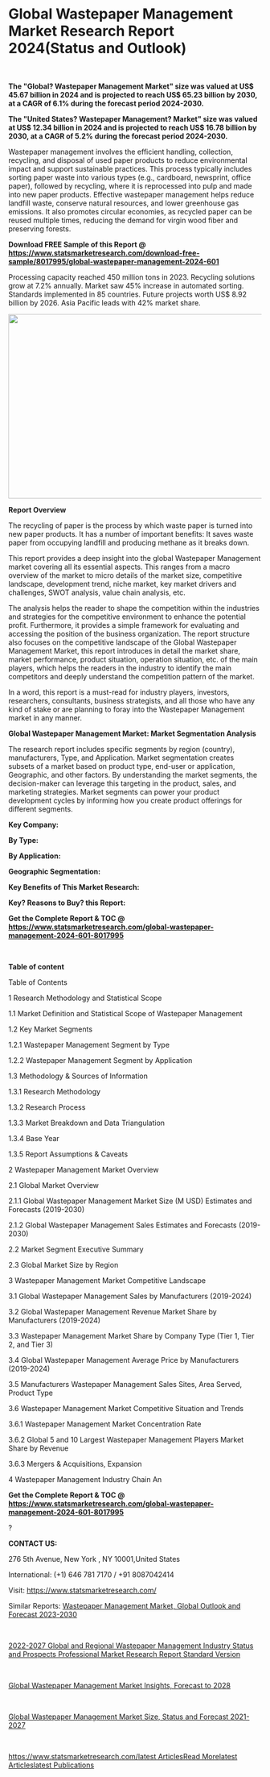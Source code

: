 <h1>Global Wastepaper Management Market Research Report 2024(Status and Outlook)</h1><br/><p><strong>The "Global? Wastepaper Management Market" size was valued at US$ 45.67 billion in 2024 and is projected to reach US$ 65.23 billion by 2030, at a <strong>CAGR</strong> of 6.1% during the forecast period 2024-2030.</strong></p>
 
 
 
 <p><strong>The "United States? Wastepaper Management? Market" size was valued at US$ 12.34 billion in 2024 and is projected to reach US$ 16.78 billion by 2030, at a <strong>CAGR</strong> of 5.2% during the forecast period 2024-2030.</strong></p>
 
 
 
 <p>Wastepaper management involves the efficient handling, collection, recycling, and disposal of used paper products to reduce environmental impact and support sustainable practices. This process typically includes sorting paper waste into various types (e.g., cardboard, newsprint, office paper), followed by recycling, where it is reprocessed into pulp and made into new paper products. Effective wastepaper management helps reduce landfill waste, conserve natural resources, and lower greenhouse gas emissions. It also promotes circular economies, as recycled paper can be reused multiple times, reducing the demand for virgin wood fiber and preserving forests.</p>
 
 
 
 <p><strong>Download FREE Sample of this Report @ <a href="https://www.statsmarketresearch.com/download-free-sample/8017995/global-wastepaper-management-2024-601">https://www.statsmarketresearch.com/download-free-sample/8017995/global-wastepaper-management-2024-601</a></strong></p>
 
 
 
 <p>Processing capacity reached 450 million tons in 2023. Recycling solutions grow at 7.2% annually. Market saw 45% increase in automated sorting. Standards implemented in 85 countries. Future projects worth US$ 8.92 billion by 2026. Asia Pacific leads with 42% market share.</p>
 
 
 
 <p><img alt="" src="https://www.24marketreports.com/assets/report-images/GlobalWastepaperManagementMarket.png" style="height:366px; width:731px" /></p>
 
 
 
 <p><strong>Report Overview</strong></p>
 
 
 
 <p>The recycling of paper is the process by which waste paper is turned into new paper products. It has a number of important benefits: It saves waste paper from occupying landfill and producing methane as it breaks down.</p>
 
 
 
 <p>This report provides a deep insight into the global Wastepaper Management market covering all its essential aspects. This ranges from a macro overview of the market to micro details of the market size, competitive landscape, development trend, niche market, key market drivers and challenges, SWOT analysis, value chain analysis, etc.</p>
 
 
 
 <p>The analysis helps the reader to shape the competition within the industries and strategies for the competitive environment to enhance the potential profit. Furthermore, it provides a simple framework for evaluating and accessing the position of the business organization. The report structure also focuses on the competitive landscape of the Global Wastepaper Management Market, this report introduces in detail the market share, market performance, product situation, operation situation, etc. of the main players, which helps the readers in the industry to identify the main competitors and deeply understand the competition pattern of the market.</p>
 
 
 
 <p>In a word, this report is a must-read for industry players, investors, researchers, consultants, business strategists, and all those who have any kind of stake or are planning to foray into the Wastepaper Management market in any manner.</p>
 
 
 
 <p><strong>Global Wastepaper Management Market: Market Segmentation Analysis</strong></p>
 
 
 
 <p>The research report includes specific segments by region (country), manufacturers, Type, and Application. Market segmentation creates subsets of a market based on product type, end-user or application, Geographic, and other factors. By understanding the market segments, the decision-maker can leverage this targeting in the product, sales, and marketing strategies. Market segments can power your product development cycles by informing how you create product offerings for different segments.</p>
 
 
 
 <p><strong>Key Company:</strong></p>
 
 
 
 <p><strong>By Type:</strong></p>
 
 
 
 <p><strong><strong>By Application</strong>:</strong></p>
 
 
 
 <p><strong>Geographic Segmentation:</strong></p>
 
 
 
 <p><strong>Key Benefits of This Market Research:</strong></p>
 
 
 
 <p><strong>Key? <strong>Reasons to Buy</strong>? this Report:</strong></p>
 
 
 
 <div><b>Get the Complete Report & TOC @ <a href="https://www.statsmarketresearch.com/global-wastepaper-management-2024-601-8017995">https://www.statsmarketresearch.com/global-wastepaper-management-2024-601-8017995</a></b></div>
 
 
 
 <p><br />
 
 <b>Table of content</b></p>
 
 
 
 <p>Table of Contents<br />
 
 1 Research Methodology and Statistical Scope<br />
 
 1.1 Market Definition and Statistical Scope of Wastepaper Management<br />
 
 1.2 Key Market Segments<br />
 
 1.2.1 Wastepaper Management Segment by Type<br />
 
 1.2.2 Wastepaper Management Segment by Application<br />
 
 1.3 Methodology & Sources of Information<br />
 
 1.3.1 Research Methodology<br />
 
 1.3.2 Research Process<br />
 
 1.3.3 Market Breakdown and Data Triangulation<br />
 
 1.3.4 Base Year<br />
 
 1.3.5 Report Assumptions & Caveats<br />
 
 2 Wastepaper Management Market Overview<br />
 
 2.1 Global Market Overview<br />
 
 2.1.1 Global Wastepaper Management Market Size (M USD) Estimates and Forecasts (2019-2030)<br />
 
 2.1.2 Global Wastepaper Management Sales Estimates and Forecasts (2019-2030)<br />
 
 2.2 Market Segment Executive Summary<br />
 
 2.3 Global Market Size by Region<br />
 
 3 Wastepaper Management Market Competitive Landscape<br />
 
 3.1 Global Wastepaper Management Sales by Manufacturers (2019-2024)<br />
 
 3.2 Global Wastepaper Management Revenue Market Share by Manufacturers (2019-2024)<br />
 
 3.3 Wastepaper Management Market Share by Company Type (Tier 1, Tier 2, and Tier 3)<br />
 
 3.4 Global Wastepaper Management Average Price by Manufacturers (2019-2024)<br />
 
 3.5 Manufacturers Wastepaper Management Sales Sites, Area Served, Product Type<br />
 
 3.6 Wastepaper Management Market Competitive Situation and Trends<br />
 
 3.6.1 Wastepaper Management Market Concentration Rate<br />
 
 3.6.2 Global 5 and 10 Largest Wastepaper Management Players Market Share by Revenue<br />
 
 3.6.3 Mergers & Acquisitions, Expansion<br />
 
 4 Wastepaper Management Industry Chain An</p>
 
 
 
 <div><b>Get the Complete Report & TOC @ <a href="https://www.statsmarketresearch.com/global-wastepaper-management-2024-601-8017995">https://www.statsmarketresearch.com/global-wastepaper-management-2024-601-8017995</a></b></div>
 
 
 
 <p>? </p>
 
 
 
 <p><b>CONTACT US:</b><br />
 
 276 5th Avenue, New York , NY 10001,United States<br />
 
 International: (+1) 646 781 7170 / +91 8087042414<br />
 
 Visit: <a href="https://www.statsmarketresearch.com/">https://www.statsmarketresearch.com/</a><br />
 
 Similar Reports: <a href="https://www.statsmarketresearch.com/global-wastepaper-management-2024-601-8017995">Wastepaper Management Market, Global Outlook and Forecast 2023-2030</a><br />
 
 <br />
 
 <a href="https://www.statsmarketresearch.com/global-wastepaper-management-2024-601-8017995">2022-2027 Global and Regional Wastepaper Management Industry Status and Prospects Professional Market Research Report Standard Version</a><br />
 
 <br />
 
 <a href="https://www.statsmarketresearch.com/global-wastepaper-management-2024-601-8017995">Global Wastepaper Management Market Insights, Forecast to 2028</a><br />
 
 <br />
 
 <a href="https://www.statsmarketresearch.com/global-wastepaper-management-2024-601-8017995">Global Wastepaper Management Market Size, Status and Forecast 2021-2027</a><br />
 
 <br />
 
 <a href="https://gyeongbokgung.com">https://www.statsmarketresearch.com/</a><a href="https://hallyeomaritime.com">latest Articles</a><a href="https://jingwansa.com">Read More</a><a href="https://nguoiviet.jp/">latest Articles</a><a href="https://www.intelmarketresearch.com/">latest Publications</a></p>